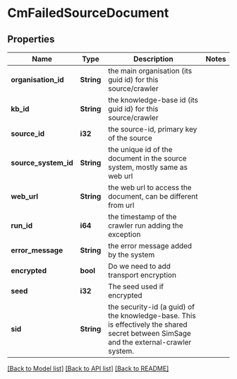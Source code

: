 # CmFailedSourceDocument

## Properties

Name | Type | Description | Notes
------------ | ------------- | ------------- | -------------
**organisation_id** | **String** | the main organisation (its guid id) for this source/crawler | 
**kb_id** | **String** | the knowledge-base id (its guid id) for this source/crawler | 
**source_id** | **i32** | the source-id, primary key of the source | 
**source_system_id** | **String** | the unique id of the document in the source system, mostly same as web url | 
**web_url** | **String** | the web url to access the document, can be different from url | 
**run_id** | **i64** | the timestamp of the crawler run adding the exception | 
**error_message** | **String** | the error message added by the system | 
**encrypted** | **bool** | Do we need to add transport encryption | 
**seed** | **i32** | The seed used if encrypted | 
**sid** | **String** | the security-id (a guid) of the knowledge-base.  This is effectively the shared secret between SimSage and the external-crawler system. | 

[[Back to Model list]](../README.md#documentation-for-models) [[Back to API list]](../README.md#documentation-for-api-endpoints) [[Back to README]](../README.md)


